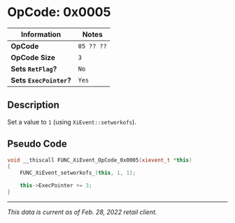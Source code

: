 # OpCode: 0x0005

| Information               | Notes |
|---                        |---    |
| **OpCode**                | `05 ?? ??` |
| **OpCode Size**           | `3`   |
| **Sets `RetFlag`?**       | `No`  |
| **Sets `ExecPointer`?**   | `Yes` |

## Description

Set a value to `1` (using `XiEvent::setworkofs`).

## Pseudo Code

```cpp
void __thiscall FUNC_XiEvent_OpCode_0x0005(xievent_t *this)
{
    FUNC_XiEvent_setworkofs_(this, 1, 1);

    this->ExecPointer += 3;
}
```

---

_This data is current as of Feb. 28, 2022 retail client._